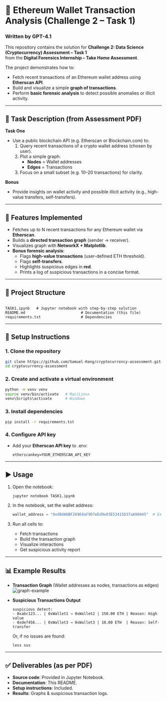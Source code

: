 # 🔎 Ethereum Wallet Transaction Analysis (Challenge 2 – Task 1)
### Written by GPT-4.1

This repository contains the solution for **Challenge 2: Data Science (Cryptocurrency) Assessment – Task 1**  
from the **Digital Forensics Internship – Take Home Assessment**.

The project demonstrates how to:
- Fetch recent transactions of an Ethereum wallet address using **Etherscan API**.
- Build and visualize a simple **graph of transactions**.
- Perform **basic forensic analysis** to detect possible anomalies or illicit activity.

---

## 📖 Task Description (from Assessment PDF)

**Task One**  
- Use a public blockchain API (e.g. Etherscan or Blockchain.com) to:  
  1. Query recent transactions of a crypto wallet address (chosen by user).  
  2. Plot a simple graph:  
     - **Nodes** = Wallet addresses  
     - **Edges** = Transactions  
  3. Focus on a small subset (e.g. 10–20 transactions) for clarity.  

**Bonus**  
- Provide insights on wallet activity and possible illicit activity (e.g., high-value transfers, self-transfers).

---

## 🚀 Features Implemented

- Fetches up to N recent transactions for any Ethereum wallet via **Etherscan**.  
- Builds a **directed transaction graph** (sender → receiver).  
- Visualizes graph with **NetworkX + Matplotlib**.  
- **Bonus forensic analysis**:  
  - Flags **high-value transactions** (user-defined ETH threshold).  
  - Flags **self-transfers**.  
  - Highlights suspicious edges in **red**.  
  - Prints a log of suspicious transactions in a concise format.

---

## 📂 Project Structure

```

TASK1.ipynb   # Jupyter notebook with step-by-step solution
README.md                         # Documentation (this file)
requirements.txt                  # Dependencies

````

---

## 🔧 Setup Instructions

### 1. Clone the repository
```bash
git clone https://github.com/Samuel-Kong/cryptocurrency-assessment.git
cd cryptocurrency-assessment
````

### 2. Create and activate a virtual environment

```bash
python -m venv venv
source venv/bin/activate   # Mac/Linux
venv\Scripts\activate      # Windows
```

### 3. Install dependencies

```bash
pip install -r requirements.txt
```

### 4. Configure API key

* Add your **Etherscan API key** to .env:

  ```
  etherscankey=YOUR_ETHERSCAN_API_KEY
  ```

---

## ▶️ Usage

1. Open the notebook:

   ```bash
   jupyter notebook TASK1.ipynb
   ```

2. In the notebook, set the wallet address:

   ```python
   wallet_address = "0xd8dA6BF26964aF9D7eEd9e03E53415D37aA96045"  # Example: Vitalik Buterin
   ```

3. Run all cells to:

   * Fetch transactions
   * Build the transaction graph
   * Visualize interactions
   * Get suspicious activity report

---

## 📊 Example Results

* **Transaction Graph**
  (Wallet addresses as nodes, transactions as edges)
  ![graph-example](docs/example_graph.png)

* **Suspicious Transactions Output**

  ```text
  suspicious detect:
  - 0xabc123... | 0xWallet1 → 0xWallet2 | 150.00 ETH | Reason: High value
  - 0xdef456... | 0xWallet3 → 0xWallet3 | 10.00 ETH  | Reason: Self-transfer
  ```

  Or, if no issues are found:

  ```text
  less sus
  ```

---

## ✅ Deliverables (as per PDF)

* **Source code**: Provided in Jupyter Notebook.
* **Documentation**: This README.
* **Setup instructions**: Included.
* **Results**: Graphs & suspicious transaction logs.
